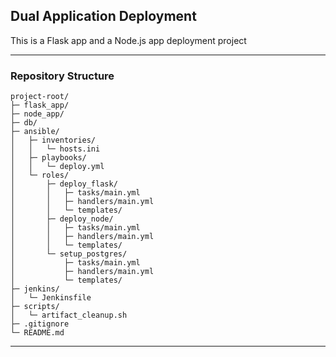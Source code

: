 ## Dual Application Deployment

This is a Flask app and a Node.js app deployment project

---

### Repository Structure
```
project-root/
├─ flask_app/                  
├─ node_app/                   
├─ db/                         
├─ ansible/
│   ├─ inventories/            
│   │   └─ hosts.ini
│   ├─ playbooks/              
│   │   └─ deploy.yml
│   └─ roles/                  
│       ├─ deploy_flask/       
│       │   ├─ tasks/main.yml
│       │   ├─ handlers/main.yml
│       │   └─ templates/      
│       ├─ deploy_node/        
│       │   ├─ tasks/main.yml
│       │   ├─ handlers/main.yml
│       │   └─ templates/
│       └─ setup_postgres/     
│           ├─ tasks/main.yml
│           ├─ handlers/main.yml
│           └─ templates/
├─ jenkins/
│   └─ Jenkinsfile             
├─ scripts/
│   └─ artifact_cleanup.sh     
├─ .gitignore
└─ README.md
```

---

